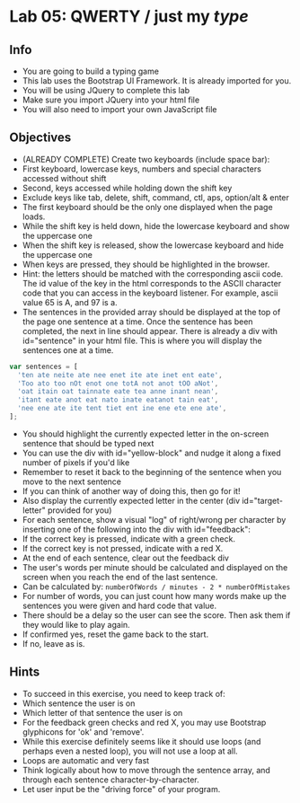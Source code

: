 # Lab 05: QWERTY / just my _type_

## Info

* You are going to build a typing game
* This lab uses the Bootstrap UI Framework. It is already imported for you.
* You will be using JQuery to complete this lab
* Make sure you import JQuery into your html file
* You will also need to import your own JavaScript file

## Objectives

* (ALREADY COMPLETE) Create two keyboards (include space bar):
* First keyboard, lowercase keys, numbers and special characters accessed without shift
* Second, keys accessed while holding down the shift key
* Exclude keys like tab, delete, shift, command, ctl, aps, option/alt & enter
* The first keyboard should be the only one displayed when the page loads.
* While the shift key is held down, hide the lowercase keyboard and show the uppercase one
* When the shift key is released, show the lowercase keyboard and hide the uppercase one
* When keys are pressed, they should be highlighted in the browser.
* Hint: the letters should be matched with the corresponding ascii code. The id value of the key in the html corresponds to the ASCII character code that you can access in the keyboard listener. For example, ascii value 65 is A, and 97 is a.
* The sentences in the provided array should be displayed at the top of the page one sentence at a time. Once the sentence has been completed, the next in line should appear. There is already a div with id="sentence" in your html file. This is where you will display the sentences one at a time.

```js
var sentences = [
  'ten ate neite ate nee enet ite ate inet ent eate',
  'Too ato too nOt enot one totA not anot tOO aNot', 
  'oat itain oat tainnate eate tea anne inant nean', 
  'itant eate anot eat nato inate eatanot tain eat', 
  'nee ene ate ite tent tiet ent ine ene ete ene ate',
];
```

* You should highlight the currently expected letter in the on-screen sentence that should be typed next
* You can use the div with id="yellow-block" and nudge it along a fixed number of pixels if you'd like
* Remember to reset it back to the beginning of the sentence when you move to the next sentence
* If you can think of another way of doing this, then go for it!
* Also display the currently expected letter in the center (div id="target-letter" provided for you)
* For each sentence, show a visual "log" of right/wrong per character by inserting one of the following into the div with id="feedback":
* If the correct key is pressed, indicate with a green check.
* If the correct key is not pressed, indicate with a red X.
* At the end of each sentence, clear out the feedback div
* The user's words per minute should be calculated and displayed on the screen when you reach the end of the last sentence.
* Can be calculated by: `numberOfWords / minutes - 2 * numberOfMistakes`
* For number of words, you can just count how many words make up the sentences you were given and hard code that value.
* There should be a delay so the user can see the score. Then ask them if they would like to play again.
* If confirmed yes, reset the game back to the start.
* If no, leave as is.

## Hints

* To succeed in this exercise, you need to keep track of:
* Which sentence the user is on
* Which letter of that sentence the user is on
* For the feedback green checks and red X, you may use Bootstrap glyphicons for 'ok' and 'remove'.
* While this exercise definitely seems like it should use loops (and perhaps even a nested loop), you will not use a loop at all.
* Loops are automatic and very fast
* Think logically about how to move through the sentence array, and through each sentence character-by-character.
* Let user input be the "driving force" of your program.
